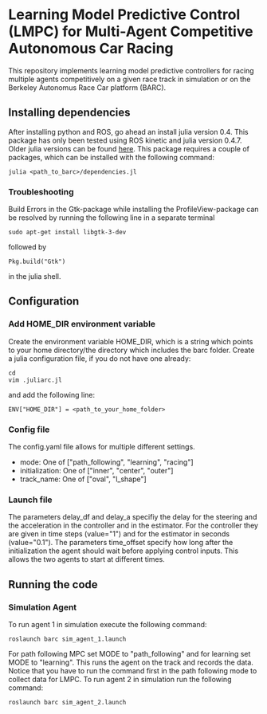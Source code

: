 # Learning Model Predictive Control (LMPC) for Multi-Agent Competitive Autonomous Car Racing

This repository implements learning model predictive controllers for racing multiple agents competitively on a given race track in simulation or on the Berkeley Autonomus Race Car platform (BARC). 

## Installing dependencies
After installing python and ROS, go ahead an install julia version 0.4. This package has only been tested using ROS kinetic and julia version 0.4.7. Older julia versions can be found [here](https://julialang.org/downloads/oldreleases.html). This package requires a couple of packages, which can be installed with the following command: 
```
julia <path_to_barc>/dependencies.jl
```

### Troubleshooting
Build Errors in the Gtk-package while installing the ProfileView-package can be resolved by running the following line in a separate terminal
```
sudo apt-get install libgtk-3-dev
```
followed by 
```
Pkg.build("Gtk")
```
in the julia shell.

## Configuration
### Add HOME_DIR environment variable
Create the environment variable HOME_DIR, which is a string which points to your home directory/the directory which includes the barc folder. Create a julia configuration file, if you do not have one already:
```
cd
vim .juliarc.jl
```
and add the following line: 
```
ENV["HOME_DIR"] = <path_to_your_home_folder>
```

### Config file
The config.yaml file allows for multiple different settings. 
* mode: One of ["path_following", "learning", "racing"]
* initialization: One of ["inner", "center", "outer"]
* track_name: One of ["oval", "l_shape"]

### Launch file
The parameters delay_df and delay_a specifiy the delay for the steering and the acceleration in the controller and in the estimator. For the controller they are given in time steps (value="1") and for the estimator in seconds (value="0.1"). The parameters time_offset specify how long after the initialization the agent should wait before applying control inputs. This allows the two agents to start at different times. 

## Running the code
### Simulation Agent
To run agent 1 in simulation execute the following command:
```
roslaunch barc sim_agent_1.launch
```
For path following MPC set MODE to "path_following" and for learning set MODE to "learning". This runs the agent on the track and records the data. Notice that you have to run the command first in the path following mode to collect data for LMPC. To run agent 2 in simulation run the following command: 
```
roslaunch barc sim_agent_2.launch
```
